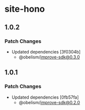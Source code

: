 # site-hono

## 1.0.2

### Patch Changes

- Updated dependencies [3f0304b]
  - @obelism/improve-sdk@0.3.0

## 1.0.1

### Patch Changes

- Updated dependencies [0fb57fa]
  - @obelism/improve-sdk@0.2.0
